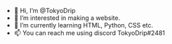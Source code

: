 - 👋 Hi, I’m @TokyoDrip
- 👀 I’m interested in making a website.
- 🌱 I’m currently learning HTML, Python, CSS etc.
- 📫 You can reach me using discord TokyoDrip#2481

<!---
TokyoDrip/TokyoDrip is a ✨ special ✨ repository because its `README.md` (this file) appears on your GitHub profile.
You can click the Preview link to take a look at your changes.
--->
